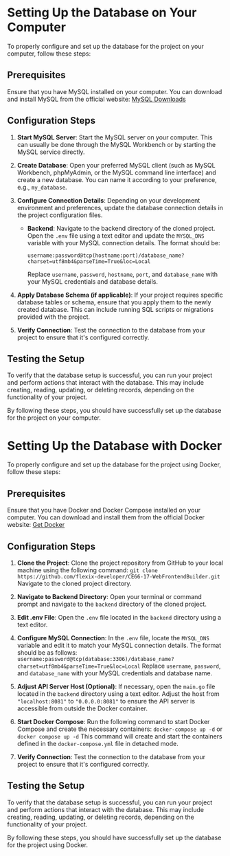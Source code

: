 # Setting Up the Database on Your Computer

To properly configure and set up the database for the project on your computer, follow these steps:

## Prerequisites
Ensure that you have MySQL installed on your computer. You can download and install MySQL from the official website: [MySQL Downloads](https://dev.mysql.com/downloads/)

## Configuration Steps

1. **Start MySQL Server**: Start the MySQL server on your computer. This can usually be done through the MySQL Workbench or by starting the MySQL service directly.

2. **Create Database**: Open your preferred MySQL client (such as MySQL Workbench, phpMyAdmin, or the MySQL command line interface) and create a new database. You can name it according to your preference, e.g., `my_database`.

3. **Configure Connection Details**: Depending on your development environment and preferences, update the database connection details in the project configuration files.

   - **Backend**: Navigate to the backend directory of the cloned project. Open the `.env` file using a text editor and update the `MYSQL_DNS` variable with your MySQL connection details. The format should be:
     ```
     username:password@tcp(hostname:port)/database_name?charset=utf8mb4&parseTime=True&loc=Local
     ```
     Replace `username`, `password`, `hostname`, `port`, and `database_name` with your MySQL credentials and database details.

4. **Apply Database Schema (if applicable)**: If your project requires specific database tables or schema, ensure that you apply them to the newly created database. This can include running SQL scripts or migrations provided with the project.

5. **Verify Connection**: Test the connection to the database from your project to ensure that it's configured correctly.

## Testing the Setup

To verify that the database setup is successful, you can run your project and perform actions that interact with the database. This may include creating, reading, updating, or deleting records, depending on the functionality of your project.

By following these steps, you should have successfully set up the database for the project on your computer.


# Setting Up the Database with Docker

To properly configure and set up the database for the project using Docker, follow these steps:

## Prerequisites
Ensure that you have Docker and Docker Compose installed on your computer. You can download and install them from the official Docker website: [Get Docker](https://www.docker.com/get-started)

## Configuration Steps

1. **Clone the Project**: Clone the project repository from GitHub to your local machine using the following command:
`git clone https://github.com/flexix-developer/CE66-17-WebFrontendBuilder.git` Navigate to the cloned project directory.

2. **Navigate to Backend Directory**: Open your terminal or command prompt and navigate to the `backend` directory of the cloned project.

3. **Edit .env File**: Open the `.env` file located in the `backend` directory using a text editor.

4. **Configure MySQL Connection**: In the `.env` file, locate the `MYSQL_DNS` variable and edit it to match your MySQL connection details. The format should be as follows:
`username:password@tcp(database:3306)/database_name?charset=utf8mb4&parseTime=True&loc=Local` Replace `username`, `password`, and `database_name` with your MySQL credentials and database name.

5. **Adjust API Server Host (Optional)**: If necessary, open the `main.go` file located in the `backend` directory using a text editor. Adjust the host from `"localhost:8081"` to `"0.0.0.0:8081"` to ensure the API server is accessible from outside the Docker container.

6. **Start Docker Compose**: Run the following command to start Docker Compose and create the necessary containers:
`docker-compose up -d` or `docker compose up -d` This command will create and start the containers defined in the `docker-compose.yml` file in detached mode.

7. **Verify Connection**: Test the connection to the database from your project to ensure that it's configured correctly.

## Testing the Setup

To verify that the database setup is successful, you can run your project and perform actions that interact with the database. This may include creating, reading, updating, or deleting records, depending on the functionality of your project.

By following these steps, you should have successfully set up the database for the project using Docker.




